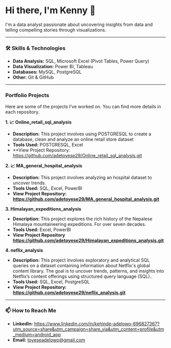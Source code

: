 # Hi there, I'm Kenny 👋

I'm a data analyst passionate about uncovering insights from data and telling compelling stories through visualizations.

---

### 🛠️ Skills & Technologies

* **Data Analysis:** SQL, Microsoft Excel (Pivot Tables, Power Query)
* **Data Visualization:** Power BI, Tableau
* **Databases:** MySQL, PostgreSQL
* **Other:** Git & GitHub

---

###  Portfolio Projects

Here are some of the projects I've worked on. You can find more details in each repository.

**1. 📈 Online_retail_sql_analysis**
   * **Description:** This project involves using POSTGRESQL to create a database, clean and analyze an online retail store dataset 
   * **Tools Used:** POSTGRESQL, Excel
   * **View Project Repository: https://github.com/adetoyese29/Online_retail_sql_analysis.git

**2. 📈 MA_general_hospital_analysis**
   * **Description:** This project involves analyzing an hospital dataset to uncover trends.
   * **Tools Used:** SQL, Excel, PowerBI
   * **View Project Repository: https://github.com/adetoyese29/MA_general_hospital_analysis.git**

**3. Himalayan_expeditions_analysis**
   * **Description:** This project explores the rich history of the Nepalese Himalaya mountaineering expeditions. For over seven decades.
   * **Tools Used:** Excel, PowerBI
   * **View Project Repository https://github.com/adetoyese29/Himalayan_expeditions_analysis.git**

**4. neflix_analysis**
   * **Description:** This project involves exploratory and analytical SQL queries on a dataset containing information about Netflix's global content library. The goal is to uncover trends, patterns, and insights into Netflix’s content offerings using structured query language (SQL)..
   * **Tools Used:** SQL, Excel, PostgreSQL
   * **View Project Repository: https://github.com/adetoyese29/neflix_analysis.git**
---

### 📫 How to Reach Me

* **LinkedIn:** https://www.linkedin.com/in/kehinde-adelowo-696827367?utm_source=share&utm_campaign=share_via&utm_content=profile&utm_medium=android_app
* **Email:** toyeseadelowo@gmail.com
